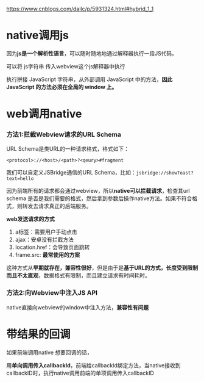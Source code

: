 https://www.cnblogs.com/dailc/p/5931324.html#hybrid_1_1





# native调用js

因为**js是一个解析性语言**，可以随时随地地通过解释器执行一段JS代码。

可以将 js字符串 传入webview这个js解释器中执行



执行拼接 JavaScript 字符串，从外部调用 JavaScript 中的方法，**因此 JavaScript 的方法必须在全局的 window 上。**



# web调用native

### 方法1:拦截Webview请求的URL Schema

URL Schema是类URL的一种请求格式，格式如下：

```
<protocol>://<host>/<path>?<qeury>#fragment
```

我们可以自定义JSBridge通信的URL Schema，比如：`jsbridge://showToast?text=hello`

因为前端所有的请求都会通过webview，所以**native可以拦截请求**，检查其url schema 是否是我们需要的格式，然后拿到参数后操作native方法。如果不符合格式，则转发去请求真正的后端服务。

**web发送请求的方式**

1. a标签：需要用户手动点击
2. ajax：安卓没有拦截方法
3. location.href：会导致页面跳转
4. frame.src: **最常使用的方案**

这种方式从**早期就存在，兼容性很好**，但是由于是**基于URL的方式，长度受到限制而且不太直观**，数据格式有限制，而且建立请求有时间耗时。

### 方法2:向Webview中注入JS API

native直接向webview的window中注入方法，**兼容性有问题**



# 带结果的回调

如果前端调用native 想要回调的话，

用**单向调用传入callbackId**，前端给callbackId绑定方法，当native接收到callbackID时，执行native调用前端的单项调用传入callbackID
